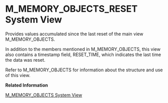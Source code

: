 <!-- loio20b508bf75191014ab46922e180d7b36 -->

# M\_MEMORY\_OBJECTS\_RESET System View

Provides values accumulated since the last reset of the main view M\_MEMORY\_OBJECTS.



In addition to the members mentioned in M\_MEMORY\_OBJECTS, this view also contains a timestamp field, RESET\_TIME, which indicates the last time the data was reset.

Refer to M\_MEMORY\_OBJECTS for information about the structure and use of this view.

**Related Information**  


[M\_MEMORY\_OBJECTS System View](m-memory-objects-system-view-20b4e47.md "Returns memory object statistics.")

